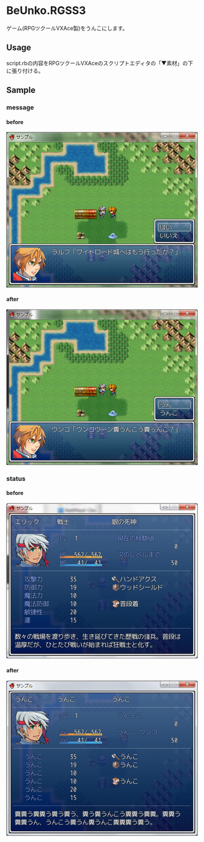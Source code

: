 # BeUnko.RGSS3
ゲーム(RPGツクールVXAce製)をうんこにします。

## Usage
script.rbの内容をRPGツクールVXAceのスクリプトエディタの「▼素材」の下に張り付ける。

## Sample
### message
#### before
![](sample/msg_before.png)
#### after
![](sample/msg_after.png)
### status
#### before
![](sample/status_before.png)
#### after
![](sample/status_after.png)